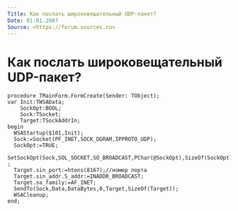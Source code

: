 ```yaml
---
Title: Как послать широковещательный UDP-пакет?
Date: 01.01.2007
Source: <https://forum.sources.ru>
---
```



Как послать широковещательный UDP-пакет?
========================================

    procedure TMainForm.FormCreate(Sender: TObject); 
    var Init:TWSAData; 
        SockOpt:BOOL; 
        Sock:TSocket; 
        Target:TSockAddrIn; 
    begin 
      WSAStartup($101,Init); 
      Sock:=Socket(PF_INET,SOCK_DGRAM,IPPROTO_UDP); 
      SockOpt:=TRUE; 
      SetSockOpt(Sock,SOL_SOCKET,SO_BROADCAST,PChar(@SockOpt),SizeOf(SockOpt)) ; 
      Target.sin_port:=htons(8167);//номер порта 
      Target.sin_addr.S_addr:=INADDR_BROADCAST; 
      Target.sa_family:=AF_INET; 
      SendTo(Sock,Data,DataBytes,0,Target,SizeOf(Target)); 
      WSACleanup; 
    end;

